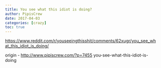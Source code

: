 ```yaml
---
title: You see what this idiot is doing?
author: PipisCrew
date: 2017-04-03
categories: [crazy]
toc: true
---
```


https://www.reddit.com/r/youseeingthisshit/comments/62xugr/you_see_what_this_idiot_is_doing/

origin - http://www.pipiscrew.com/?p=7455 you-see-what-this-idiot-is-doing
